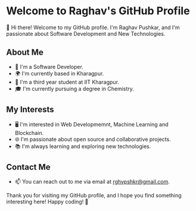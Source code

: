 # Welcome to Raghav's GitHub Profile

👋 Hi there! Welcome to my GitHub profile. I'm Raghav Pushkar, and I'm passionate about Software Development and New Technologies.
## About Me

- 🚀 I'm a Software Developer.
- 🌍 I'm currently based in Kharagpur.
- 💼 I'm a third year student at IIT Kharagpur.
- 🎓 I'm currently pursuing a degree in Chemistry.

## My Interests

- 🖥️ I'm interested in Web Developmemnt, Machine Learning and Blockchain.
- 🌐 I'm passionate about open source and collaborative projects.
- 📚 I'm always learning and exploring new technologies.

## Contact Me

- 📫 You can reach out to me via email at rghvpshkr@gmail.com.

Thank you for visiting my GitHub profile, and I hope you find something interesting here! Happy coding! 🚀
